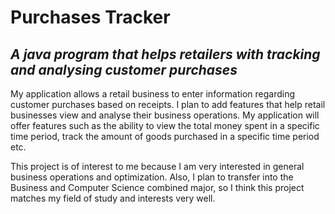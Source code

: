 # Purchases Tracker

## *A java program that helps retailers with tracking and analysing customer purchases*

<p> My application allows a retail business to enter information regarding customer purchases based on receipts. I plan to add features that help retail businesses view and analyse their business operations. My application will offer features such as the ability to view the total money spent in a specific time period, track the amount of goods purchased in a specific time period etc.

<p> This project is of interest to me because I am very interested in general business operations and optimization. Also, I plan to transfer into the Business and Computer Science combined major, so I think this project matches my field of study and interests very well.


